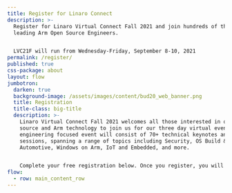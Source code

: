 ```yaml
---
title: Register for Linaro Connect
description: >-
  Register for Linaro Virtual Connect Fall 2021 and join hundreds of the world's
  leading Arm Open Source Engineers.


  LVC21F will run from Wednesday-Friday, September 8-10, 2021
permalink: /register/
published: true
css-package: about
layout: flow
jumbotron:
  darken: true
  background-image: /assets/images/content/bud20_web_banner.png
  title: Registration
  title-class: big-title
  description: >-
    Linaro Virtual Connect Fall 2021 welcomes all those interested in open
    source and Arm technology to join us for our three day virtual event. This
    engineering focused event will consist of 70+ technical keynotes and
    sessions, spanning a range of topics including Security, OS Build & Test,
    Automotive, Windows on Arm, IoT and Embedded, and more.


    Complete your free registration below. Once you register, you will receive an email a week before Connect begins inviting you to log in to our event platform (PINE) where you will be able to build your agenda, view livestream links, chat with other attendees, and more. 
flow:
  - row: main_content_row
---
```

<div id="eventbrite-widget-container-165904321291"></div>

<script src="https://www.eventbrite.co.uk/static/widgets/eb_widgets.js"></script>

<script type="text/javascript">
    var exampleCallback = function() {
        console.log('Order complete!');
    };

    window.EBWidgets.createWidget({
        // Required
        widgetType: 'checkout',
        eventId: '165904321291',
        iframeContainerId: 'eventbrite-widget-container-165904321291',

        // Optional
        iframeContainerHeight: 425,  // Widget height in pixels. Defaults to a minimum of 425px if not provided
        onOrderComplete: exampleCallback  // Method called when an order has successfully completed
    });
</script>